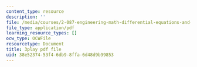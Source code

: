 ```yaml
---
content_type: resource
description: ''
file: /media/courses/2-087-engineering-math-differential-equations-and-linear-algebra-fall-2014/38e5237453f46db98ffa6d48d9b99853_Gp94Hph_-BU.pdf
file_type: application/pdf
learning_resource_types: []
ocw_type: OCWFile
resourcetype: Document
title: 3play pdf file
uid: 38e52374-53f4-6db9-8ffa-6d48d9b99853
---
```

